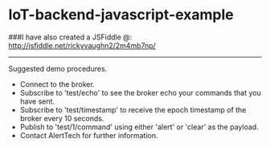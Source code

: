 # IoT-backend-javascript-example

###I have also created a JSFiddle @:
http://jsfiddle.net/rickyvaughn2/2m4mb7np/

---

Suggested demo procedures.
- Connect to the broker.
- Subscribe to 'test/echo' to see the broker echo your commands that you have sent.
- Subscribe to 'test/timestamp' to receive the epoch timestamp of the broker every 10 seconds.
- Publish to 'test/1/command' using either 'alert' or 'clear' as the payload.
- Contact AlertTech for further information.
